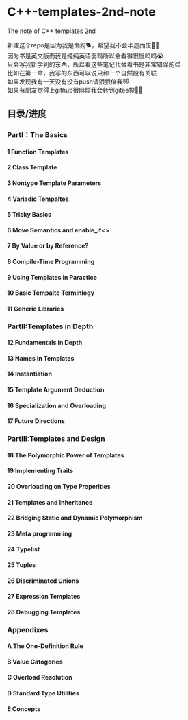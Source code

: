 # C++-templates-2nd-note
The note of C++ templates 2nd    
  
  
新建这个repo是因为我是懒狗🐕，希望我不会半途而废🧎🏻  
因为书是英文版而我是纯纯英语弱鸡所以会看得很慢呜呜😭  
只会写我新学到的东西，所以看这些笔记代替看书是非常错误的😈  
比如在第一章，我写的东西可以说只和一个自然段有关联  
如果发现我有一天没有没有push请狠狠催我😿  
如果有朋友觉得上github很麻烦我会转到gitee捏👼🏻  
  
## 目录/进度  
### PartI：The Basics
#### 1 Function Templates
#### 2 Class Template
#### 3 Nontype Template Parameters
#### 4 Variadic Tempaltes
#### 5 Tricky Basics
#### 6 Move Semantics and enable_if<>
#### 7 By Value or by Reference?
#### 8 Compile-Time Programming
#### 9 Using Templates in Paractice
#### 10 Basic Tempalte Terminlogy
#### 11 Generic Libraries
### PartII:Templates in Depth
#### 12 Fundamentals in Depth
#### 13 Names in Templates
#### 14 Instantiation
#### 15 Template Argument Deduction
#### 16 Specialization and Overloading
#### 17 Future Directions
### PartIII:Templates and Design
#### 18 The Polymorphic Power of Templates
#### 19 Implementing Traits
#### 20 Overloading on Type Properities
#### 21 Templates and Inheritance
#### 22 Bridging Static and Dynamic Polymorphism
#### 23 Meta programming
#### 24 Typelist
#### 25 Tuples
#### 26 Discriminated Unions
#### 27 Expression Templates
#### 28 Debugging Templates
### Appendixes
#### A The One-Definition Rule
#### B Value Catogories
#### C Overload Resolution
#### D Standard Type Utilities
#### E Concepts
